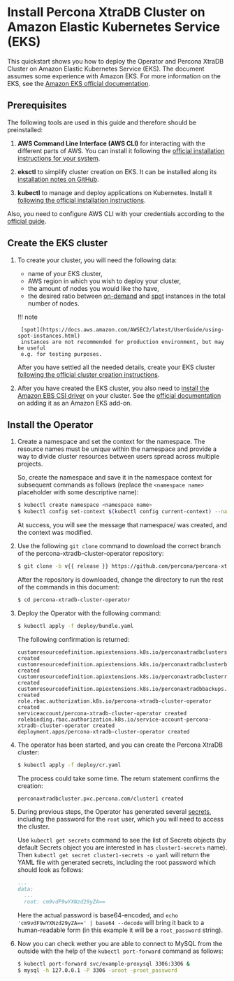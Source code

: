 # Install Percona XtraDB Cluster on Amazon Elastic Kubernetes Service (EKS)

This quickstart shows you how to deploy the Operator and Percona XtraDB Cluster on Amazon Elastic Kubernetes Service (EKS). The document assumes some experience with Amazon EKS. For more information on the EKS, see the [Amazon EKS official documentation](https://aws.amazon.com/eks/).

## Prerequisites

The following tools are used in this guide and therefore should be preinstalled:

1. **AWS Command Line Interface (AWS CLI)** for interacting with the different
parts of AWS. You can install it following the [official installation instructions for your system](https://docs.aws.amazon.com/cli/latest/userguide/cli-chap-install.html).

2. **eksctl** to simplify cluster creation on EKS. It can be installed
along its [installation notes on GitHub](https://github.com/weaveworks/eksctl#installation).

3. **kubectl**  to manage and deploy applications on Kubernetes. Install
it [following the official installation instructions](https://kubernetes.io/docs/tasks/tools/install-kubectl/).

Also, you need to configure AWS CLI with your credentials according to the [official guide](https://docs.aws.amazon.com/cli/latest/userguide/cli-chap-configure.html).

## Create the EKS cluster

1. To create your cluster, you will need the following data:

    * name of your EKS cluster,
    * AWS region in which you wish to deploy your cluster,
    * the amount of nodes you would like tho have,
    * the desired ratio between [on-demand](https://docs.aws.amazon.com/AWSEC2/latest/UserGuide/ec2-on-demand-instances.html)
        and [spot](https://docs.aws.amazon.com/AWSEC2/latest/UserGuide/using-spot-instances.html)
        instances in the total number of nodes.

    !!! note

        [spot](https://docs.aws.amazon.com/AWSEC2/latest/UserGuide/using-spot-instances.html)
        instances are not recommended for production environment, but may be useful
        e.g. for testing purposes.

    After you have settled all the needed details, create your EKS cluster [following the official cluster creation instructions](https://docs.aws.amazon.com/eks/latest/userguide/create-cluster.html).

2. After you have created the EKS cluster, you also need to [install the Amazon EBS CSI driver](https://docs.aws.amazon.com/eks/latest/userguide/ebs-csi.html) on your cluster. See the [official documentation](https://docs.aws.amazon.com/eks/latest/userguide/managing-ebs-csi.html) on adding it as an Amazon EKS add-on.

## Install the Operator

1. Create a namespace and set the context for the namespace. The resource names must be unique within the namespace and provide a way to divide cluster resources between users spread across multiple projects.

    So, create the namespace and save it in the namespace context for subsequent commands as follows (replace the `<namespace name>` placeholder with some descriptive name):

    ``` {.bash data-prompt="$" }
    $ kubectl create namespace <namespace name>
    $ kubectl config set-context $(kubectl config current-context) --namespace=<namespace name>
    ```

    At success, you will see the message that namespace/<namespace name> was created, and the context was modified.

2. Use the following `git clone` command to download the correct branch of the percona-xtradb-cluster-operator repository:

    ``` {.bash data-prompt="$" }
    $ git clone -b v{{ release }} https://github.com/percona/percona-xtradb-cluster-operator
    ```

    After the repository is downloaded, change the directory to run the rest of the commands in this document:

    ``` {.bash data-prompt="$" }
    $ cd percona-xtradb-cluster-operator
    ```

3. Deploy the Operator with the following command:

    ``` {.bash data-prompt="$" }
    $ kubectl apply -f deploy/bundle.yaml
    ```

    The following confirmation is returned:

    ``` {.text .no-copy}
    customresourcedefinition.apiextensions.k8s.io/perconaxtradbclusters.pxc.percona.com created
    customresourcedefinition.apiextensions.k8s.io/perconaxtradbclusterbackups.pxc.percona.com created
    customresourcedefinition.apiextensions.k8s.io/perconaxtradbclusterrestores.pxc.percona.com created
    customresourcedefinition.apiextensions.k8s.io/perconaxtradbbackups.pxc.percona.com created
    role.rbac.authorization.k8s.io/percona-xtradb-cluster-operator created
    serviceaccount/percona-xtradb-cluster-operator created
    rolebinding.rbac.authorization.k8s.io/service-account-percona-xtradb-cluster-operator created
    deployment.apps/percona-xtradb-cluster-operator created
    ```

4. The operator has been started, and you can create the Percona XtraDB cluster:

    ``` {.bash data-prompt="$" }
    $ kubectl apply -f deploy/cr.yaml
    ```

    The process could take some time.
    The return statement confirms the creation:

    ``` {.text .no-copy}
    perconaxtradbcluster.pxc.percona.com/cluster1 created
    ```

5. During previous steps, the Operator has generated several [secrets](https://kubernetes.io/docs/concepts/configuration/secret/), including the password for the `root` user, which you will need to access the cluster.

    Use `kubectl get secrets` command to see the list of Secrets objects (by default Secrets object you are interested in has `cluster1-secrets` name). Then `kubectl get secret cluster1-secrets -o yaml` will return the YAML file with generated secrets, including the root password which should look as follows:

    ```yaml
    ...
    data:
      ...
      root: cm9vdF9wYXNzd29yZA==
    ```

    Here the actual password is base64-encoded, and `echo 'cm9vdF9wYXNzd29yZA==' | base64 --decode` will bring it back to a human-readable form (in this example it will be a `root_password` string).

6. Now you can check wether you are able to connect to MySQL from the outside
    with the help of the `kubectl port-forward` command as follows:

    ``` {.bash data-prompt="$" }
    $ kubectl port-forward svc/example-proxysql 3306:3306 &
    $ mysql -h 127.0.0.1 -P 3306 -uroot -proot_password
    ```
